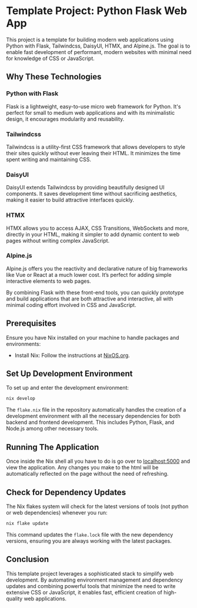 # Template Project: Python Flask Web App

This project is a template for building modern web applications using Python
with Flask, Tailwindcss, DaisyUI, HTMX, and Alpine.js. The goal is to enable
fast development of performant, modern websites with minimal need for knowledge
of CSS or JavaScript.

## Why These Technologies

### Python with Flask

Flask is a lightweight, easy-to-use micro web framework for Python. It's perfect
for small to medium web applications and with its minimalistic design, it
encourages modularity and reusability.

### Tailwindcss

Tailwindcss is a utility-first CSS framework that allows developers to style
their sites quickly without ever leaving their HTML. It minimizes the time spent
writing and maintaining CSS.

### DaisyUI

DaisyUI extends Tailwindcss by providing beautifully designed UI components. It
saves development time without sacrificing aesthetics, making it easier to build
attractive interfaces quickly.

### HTMX

HTMX allows you to access AJAX, CSS Transitions, WebSockets and more, directly
in your HTML, making it simpler to add dynamic content to web pages without
writing complex JavaScript.

### Alpine.js

Alpine.js offers you the reactivity and declarative nature of big frameworks
like Vue or React at a much lower cost. It’s perfect for adding simple
interactive elements to web pages.

By combining Flask with these front-end tools, you can quickly prototype and
build applications that are both attractive and interactive, all with minimal
coding effort involved in CSS and JavaScript.

## Prerequisites

Ensure you have Nix installed on your machine to handle packages and
environments:

- Install Nix: Follow the instructions at
  [NixOS.org](https://nixos.org/download.html).

## Set Up Development Environment

To set up and enter the development environment:

```bash
nix develop
```

The `flake.nix` file in the repository automatically handles the creation of a
development environment with all the necessary dependencies for both backend and
frontend development. This includes Python, Flask, and Node.js among other
necessary tools.

## Running The Application

Once inside the Nix shell all you have to do is go over to
[localhost:5000](http://localhost:5000) and view the application. Any changes
you make to the html will be automatically reflected on the page without the
need of refreshing.

## Check for Dependency Updates

The Nix flakes system will check for the latest versions of tools (not python or
web dependencies) whenever you run:

```bash
nix flake update
```

This command updates the `flake.lock` file with the new dependency versions,
ensuring you are always working with the latest packages.

## Conclusion

This template project leverages a sophisticated stack to simplify web
development. By automating environment management and dependency updates and
combining powerful tools that minimize the need to write extensive CSS or
JavaScript, it enables fast, efficient creation of high-quality web
applications.
